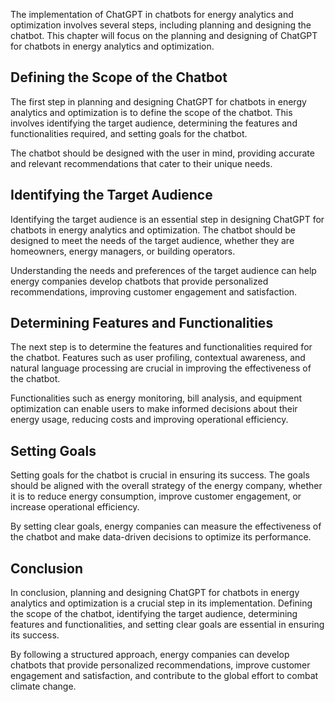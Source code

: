 
The implementation of ChatGPT in chatbots for energy analytics and optimization involves several steps, including planning and designing the chatbot. This chapter will focus on the planning and designing of ChatGPT for chatbots in energy analytics and optimization.

Defining the Scope of the Chatbot
---------------------------------

The first step in planning and designing ChatGPT for chatbots in energy analytics and optimization is to define the scope of the chatbot. This involves identifying the target audience, determining the features and functionalities required, and setting goals for the chatbot.

The chatbot should be designed with the user in mind, providing accurate and relevant recommendations that cater to their unique needs.

Identifying the Target Audience
-------------------------------

Identifying the target audience is an essential step in designing ChatGPT for chatbots in energy analytics and optimization. The chatbot should be designed to meet the needs of the target audience, whether they are homeowners, energy managers, or building operators.

Understanding the needs and preferences of the target audience can help energy companies develop chatbots that provide personalized recommendations, improving customer engagement and satisfaction.

Determining Features and Functionalities
----------------------------------------

The next step is to determine the features and functionalities required for the chatbot. Features such as user profiling, contextual awareness, and natural language processing are crucial in improving the effectiveness of the chatbot.

Functionalities such as energy monitoring, bill analysis, and equipment optimization can enable users to make informed decisions about their energy usage, reducing costs and improving operational efficiency.

Setting Goals
-------------

Setting goals for the chatbot is crucial in ensuring its success. The goals should be aligned with the overall strategy of the energy company, whether it is to reduce energy consumption, improve customer engagement, or increase operational efficiency.

By setting clear goals, energy companies can measure the effectiveness of the chatbot and make data-driven decisions to optimize its performance.

Conclusion
----------

In conclusion, planning and designing ChatGPT for chatbots in energy analytics and optimization is a crucial step in its implementation. Defining the scope of the chatbot, identifying the target audience, determining features and functionalities, and setting clear goals are essential in ensuring its success.

By following a structured approach, energy companies can develop chatbots that provide personalized recommendations, improve customer engagement and satisfaction, and contribute to the global effort to combat climate change.
